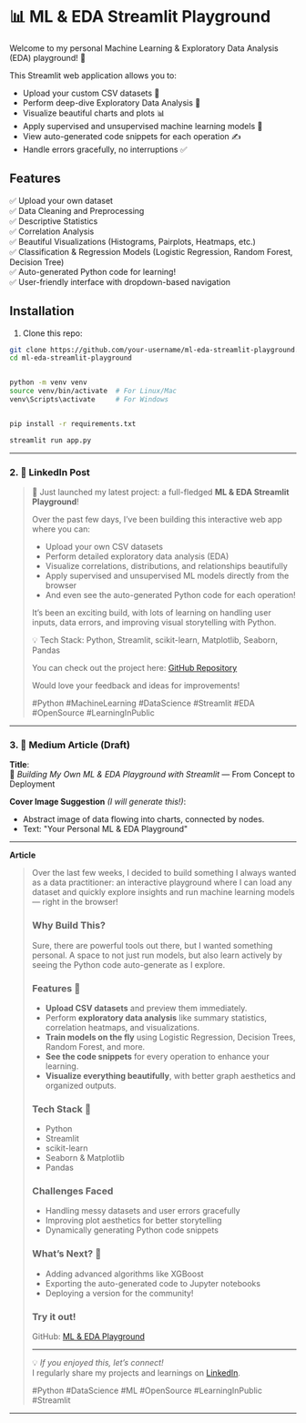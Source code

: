 # 📊 ML & EDA Streamlit Playground

Welcome to my personal Machine Learning & Exploratory Data Analysis (EDA) playground! 🚀

This Streamlit web application allows you to:
- Upload your custom CSV datasets 📂
- Perform deep-dive Exploratory Data Analysis 🧩
- Visualize beautiful charts and plots 📊
- Apply supervised and unsupervised machine learning models 🤖
- View auto-generated code snippets for each operation ✍️
- Handle errors gracefully, no interruptions ✅

## Features

✅ Upload your own dataset  
✅ Data Cleaning and Preprocessing  
✅ Descriptive Statistics  
✅ Correlation Analysis  
✅ Beautiful Visualizations (Histograms, Pairplots, Heatmaps, etc.)  
✅ Classification & Regression Models (Logistic Regression, Random Forest, Decision Tree)  
✅ Auto-generated Python code for learning!  
✅ User-friendly interface with dropdown-based navigation  

## Installation

1. Clone this repo:

```bash
git clone https://github.com/your-username/ml-eda-streamlit-playground.git
cd ml-eda-streamlit-playground


python -m venv venv
source venv/bin/activate  # For Linux/Mac
venv\Scripts\activate     # For Windows


pip install -r requirements.txt

streamlit run app.py
```

---

### 2. 🔗 LinkedIn Post

> 🚀 Just launched my latest project: a full-fledged **ML & EDA Streamlit Playground**!  
>
> Over the past few days, I’ve been building this interactive web app where you can:
> - Upload your own CSV datasets
> - Perform detailed exploratory data analysis (EDA)
> - Visualize correlations, distributions, and relationships beautifully
> - Apply supervised and unsupervised ML models directly from the browser
> - And even see the auto-generated Python code for each operation!
>
> It’s been an exciting build, with lots of learning on handling user inputs, data errors, and improving visual storytelling with Python.
>
> 💡 Tech Stack: Python, Streamlit, scikit-learn, Matplotlib, Seaborn, Pandas
>
> You can check out the project here: [GitHub Repository](https://github.com/your-username/ml-eda-streamlit-playground)
>
> Would love your feedback and ideas for improvements!
>
> #Python #MachineLearning #DataScience #Streamlit #EDA #OpenSource #LearningInPublic

---

### 3. 📝 Medium Article (Draft)

**Title**:  
🚀 *Building My Own ML & EDA Playground with Streamlit* — From Concept to Deployment

**Cover Image Suggestion** *(I will generate this!)*:  
- Abstract image of data flowing into charts, connected by nodes.
- Text: "Your Personal ML & EDA Playground"

---

**Article**

> Over the last few weeks, I decided to build something I always wanted as a data practitioner: an interactive playground where I can load any dataset and quickly explore insights and run machine learning models — right in the browser!
>
> ### Why Build This?
>
> Sure, there are powerful tools out there, but I wanted something personal. A space to not just run models, but also learn actively by seeing the Python code auto-generate as I explore.
>
> ### Features 🚀
>
> - **Upload CSV datasets** and preview them immediately.
> - Perform **exploratory data analysis** like summary statistics, correlation heatmaps, and visualizations.
> - **Train models on the fly** using Logistic Regression, Decision Trees, Random Forest, and more.
> - **See the code snippets** for every operation to enhance your learning.
> - **Visualize everything beautifully**, with better graph aesthetics and organized outputs.
>
> ### Tech Stack 🧩
>
> - Python
> - Streamlit
> - scikit-learn
> - Seaborn & Matplotlib
> - Pandas
>
> ### Challenges Faced
>
> - Handling messy datasets and user errors gracefully
> - Improving plot aesthetics for better storytelling
> - Dynamically generating Python code snippets
>
> ### What’s Next? 🚀
>
> - Adding advanced algorithms like XGBoost
> - Exporting the auto-generated code to Jupyter notebooks
> - Deploying a version for the community!
>
> ### Try it out!
>
> GitHub: [ML & EDA Playground](https://github.com/your-username/ml-eda-streamlit-playground)
>
> ---
>
> 💡 *If you enjoyed this, let’s connect!*  
> I regularly share my projects and learnings on [LinkedIn](https://www.linkedin.com/in/nikhil-bramhandam-09ab791b9/).
>
> #Python #DataScience #ML #OpenSource #LearningInPublic #Streamlit

---

